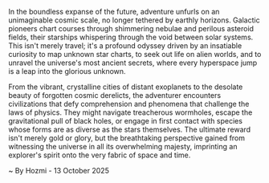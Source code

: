 
In the boundless expanse of the future, adventure unfurls on an unimaginable cosmic scale, no longer tethered by earthly horizons. Galactic pioneers chart courses through shimmering nebulae and perilous asteroid fields, their starships whispering through the void between solar systems. This isn't merely travel; it's a profound odyssey driven by an insatiable curiosity to map unknown star charts, to seek out life on alien worlds, and to unravel the universe's most ancient secrets, where every hyperspace jump is a leap into the glorious unknown.

From the vibrant, crystalline cities of distant exoplanets to the desolate beauty of forgotten cosmic derelicts, the adventurer encounters civilizations that defy comprehension and phenomena that challenge the laws of physics. They might navigate treacherous wormholes, escape the gravitational pull of black holes, or engage in first contact with species whose forms are as diverse as the stars themselves. The ultimate reward isn't merely gold or glory, but the breathtaking perspective gained from witnessing the universe in all its overwhelming majesty, imprinting an explorer's spirit onto the very fabric of space and time.

~ By Hozmi - 13 October 2025
